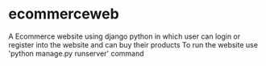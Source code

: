 # ecommerceweb
A Ecommerce website using django python in which user can login or register into the website and can buy their products 
To run the website use 'python manage.py runserver' command
